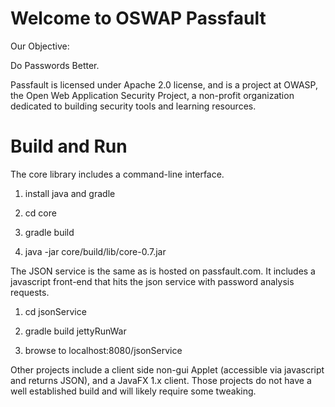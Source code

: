 Welcome to OSWAP Passfault
==============
Our Objective: 

Do Passwords Better.

Passfault is licensed under Apache 2.0 license, and is a project at OWASP, the Open Web Application Security Project, a non-profit organization dedicated to building security tools and learning resources.

Build and Run
=================
The core library includes a command-line interface.  
1) install java and gradle

2) cd core 

3) gradle build

4) java -jar core/build/lib/core-0.7.jar

The JSON service is the same as is hosted on passfault.com.  It includes a javascript front-end that hits the json service with password analysis requests.
1) cd jsonService

2) gradle build jettyRunWar

3) browse to localhost:8080/jsonService

Other projects include a client side non-gui Applet (accessible via javascript and returns JSON), and a JavaFX 1.x client.  Those projects do not have a well established build and will likely require some tweaking.
